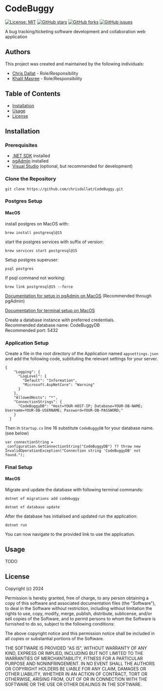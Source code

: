 # CodeBuggy

[![License: MIT](https://img.shields.io/badge/License-MIT-yellow.svg)](https://opensource.org/licenses/MIT)
[![GitHub stars](https://img.shields.io/github/stars/chrisdallat/CodeBuggy.svg)](https://github.com/chrisdallat/CodeBuggy/stargazers)
[![GitHub forks](https://img.shields.io/github/forks/chrisdallat/CodeBuggy.svg)](https://github.com/chrisdallat/CodeBuggy/network)
[![GitHub issues](https://img.shields.io/github/issues/chrisdallat/CodeBuggy.svg)](https://github.com/chrisdallat/CodeBuggy/issues)

A bug tracking/ticketing software development and collaboration web application

## Authors

This project was created and maintained by the following individuals:

- [Chris Dallat](https://github.com/chrisdallat) - Role/Responsibility
- [Khalil Masree](https://github.com/khalilmasri) - Role/Responsibility

## Table of Contents

- [Installation](#installation)
- [Usage](#usage)
- [License](#license)

## Installation

### Prerequisites

- [.NET SDK](https://dotnet.microsoft.com/download) installed
- [pgAdmin](https://www.pgadmin.org/download/pgadmin-4-macos/) installed
- [Visual Studio](https://visualstudio.microsoft.com/downloads/) (optional, but recommended for development)


### Clone the Repository
```
git clone https://github.com/chrisdallat/CodeBuggy.git
```

### Postgres Setup

#### MacOS

install postgres on MacOS with:
```
brew install postgresql@15
```

start the postgres services with suffix of version:
```
brew services start postgresql@15
```

Setup postgres superuser:
```
psql postgres
```
If psql command not working:
```
brew link postgresql@15 --force
```

[Documentation for setup in pgAdmin on MacOS](https://www.devart.com/dbforge/postgresql/how-to-install-postgresql-on-macos/) (Recommended through pgAdmin)

[Documentation for terminal setup on MacOS](https://www.sqlshack.com/setting-up-a-postgresql-database-on-mac/)

Create a database instance with preferred credentials.<br>
Recommended database name: CodeBuggyDB<br>
Recommended port: 5432<br>

### Application Setup

Create a file in the root directory of the Application named `appsettings.json` and add the following code, subtituting the relevant settings for your server.

```
{
    "Logging": {
      "LogLevel": {
        "Default": "Information",
        "Microsoft.AspNetCore": "Warning"
      }
    },
    "AllowedHosts": "*",
    "ConnectionStrings": {
      "CodeBuggyDB": "Host=YOUR-HOST-IP; Database=YOUR-DB-NAME; Username=YOUR-DB-USERNAME; Password=YOUR-DB-PASSWORD;"
    }
  }
```

Then in `Startup.cs` line 16 substitute `CodeBuggyDB` for your database name. (see below)
```
var connectionString = _configuration.GetConnectionString("CodeBuggyDB") ?? throw new InvalidOperationException("Connection string 'CodeBuggyDB' not found.");
```


### Final Setup

#### MacOS 

Migrate and update the database with following terminal commands:
```
dotnet ef migrations add codebuggy

dotnet ef database update
```

After the database has initialised and updated run the application:
```
dotnet run
```
You can now navigate to the provided link to use the application.

## Usage

TODO

## License

Copyright (c) 2024

Permission is hereby granted, free of charge, to any person obtaining a copy
of this software and associated documentation files (the "Software"), to deal
in the Software without restriction, including without limitation the rights
to use, copy, modify, merge, publish, distribute, sublicense, and/or sell
copies of the Software, and to permit persons to whom the Software is
furnished to do so, subject to the following conditions:

The above copyright notice and this permission notice shall be included in all
copies or substantial portions of the Software.

THE SOFTWARE IS PROVIDED "AS IS", WITHOUT WARRANTY OF ANY KIND, EXPRESS OR
IMPLIED, INCLUDING BUT NOT LIMITED TO THE WARRANTIES OF MERCHANTABILITY,
FITNESS FOR A PARTICULAR PURPOSE AND NONINFRINGEMENT. IN NO EVENT SHALL THE
AUTHORS OR COPYRIGHT HOLDERS BE LIABLE FOR ANY CLAIM, DAMAGES OR OTHER
LIABILITY, WHETHER IN AN ACTION OF CONTRACT, TORT OR OTHERWISE, ARISING FROM,
OUT OF OR IN CONNECTION WITH THE SOFTWARE OR THE USE OR OTHER DEALINGS IN THE
SOFTWARE.

